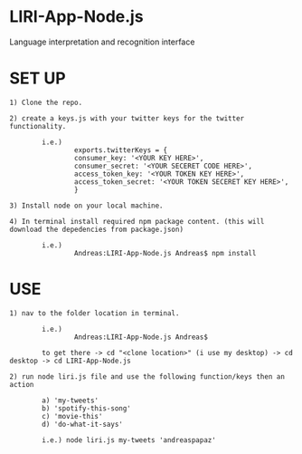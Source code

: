 # LIRI-App-Node.js

Language interpretation and recognition interface

# SET UP

    1) Clone the repo.

    2) create a keys.js with your twitter keys for the twitter functionality.

            i.e.)
                    exports.twitterKeys = {
                    consumer_key: '<YOUR KEY HERE>',
                    consumer_secret: '<YOUR SECERET CODE HERE>',
                    access_token_key: '<YOUR TOKEN KEY HERE>',
                    access_token_secret: '<YOUR TOKEN SECERET KEY HERE>',
                    }

    3) Install node on your local machine.

    4) In terminal install required npm package content. (this will download the depedencies from package.json)

            i.e.) 
                    Andreas:LIRI-App-Node.js Andreas$ npm install 

    
# USE

    1) nav to the folder location in terminal. 

            i.e.) 
                    Andreas:LIRI-App-Node.js Andreas$ 
            
            to get there -> cd "<clone location>" (i use my desktop) -> cd desktop -> cd LIRI-App-Node.js

    2) run node liri.js file and use the following function/keys then an action

            a) 'my-tweets'
            b) 'spotify-this-song'
            c) 'movie-this'
            d) 'do-what-it-says' 

            i.e.) node liri.js my-tweets 'andreaspapaz'

